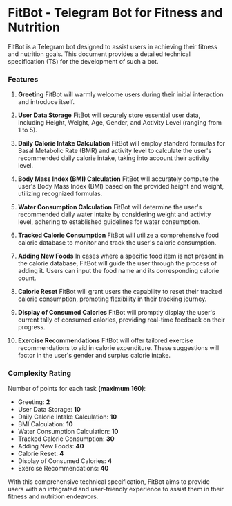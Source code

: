 # FitBot - Telegram Bot for Fitness and Nutrition

FitBot is a Telegram bot designed to assist users in achieving their fitness and nutrition goals. This document provides a detailed technical specification (TS) for the development of such a bot.

### Features

1. **Greeting**
   FitBot will warmly welcome users during their initial interaction and introduce itself.

2. **User Data Storage**
   FitBot will securely store essential user data, including Height, Weight, Age, Gender, and Activity Level (ranging from 1 to 5).

3. **Daily Calorie Intake Calculation**
   FitBot will employ standard formulas for Basal Metabolic Rate (BMR) and activity level to calculate the user's recommended daily calorie intake, taking into account their activity level.

4. **Body Mass Index (BMI) Calculation**
   FitBot will accurately compute the user's Body Mass Index (BMI) based on the provided height and weight, utilizing recognized formulas.

5. **Water Consumption Calculation**
   FitBot will determine the user's recommended daily water intake by considering weight and activity level, adhering to established guidelines for water consumption.

6. **Tracked Calorie Consumption**
   FitBot will utilize a comprehensive food calorie database to monitor and track the user's calorie consumption.

7. **Adding New Foods**
   In cases where a specific food item is not present in the calorie database, FitBot will guide the user through the process of adding it. Users can input the food name and its corresponding calorie count.

8. **Calorie Reset**
   FitBot will grant users the capability to reset their tracked calorie consumption, promoting flexibility in their tracking journey.

9. **Display of Consumed Calories**
   FitBot will promptly display the user's current tally of consumed calories, providing real-time feedback on their progress.

10. **Exercise Recommendations**
    FitBot will offer tailored exercise recommendations to aid in calorie expenditure. These suggestions will factor in the user's gender and surplus calorie intake.

### Complexity Rating

Number of points for each task **(maximum 160)**:

- Greeting: **2**
- User Data Storage: **10**
- Daily Calorie Intake Calculation: **10**
- BMI Calculation: **10**
- Water Consumption Calculation: **10**
- Tracked Calorie Consumption: **30**
- Adding New Foods: **40**
- Calorie Reset: **4**
- Display of Consumed Calories: **4**
- Exercise Recommendations: **40**

With this comprehensive technical specification, FitBot aims to provide users with an integrated and user-friendly experience to assist them in their fitness and nutrition endeavors.
